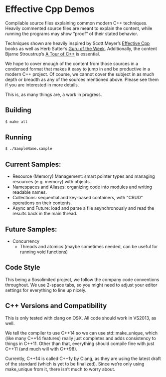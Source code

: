 
# Effective Cpp Demos

Compilable source files explaining common modern C++ techniques. Heavily commented source files are meant to explain the content, while running the programs may show “proof” of their stated behavior.

Techniques shown are heavily inspired by Scott Meyer’s [Effective Cpp](http://www.aristeia.com/books.html) books as well as Herb Sutter’s [Guru of the Week](http://herbsutter.com/gotw/). Additionally, the content Bjarne Stroustrup’s [A Tour of C++](http://www.stroustrup.com/Tour.html) is essential.

We hope to cover enough of the content from those sources in a condensed format that makes it easy to jump in and be productive in a modern C++ project. Of course, we cannot cover the subject in as much depth or breadth as any of the sources mentioned above. Please see them if you are interested in more details.

This is, as many things are, a work in progress.

## Building
```bash
$ make all
```

## Running
```bash
$ ./SampleName.sample
```

## Current Samples:
- Resource (Memory) Management: smart pointer types and managing resources (e.g. memory) with objects.
- Namespaces and Aliases: organizing code into modules and writing readable names.
- Collections: sequential and key-based containers, with "CRUD" operations on their contents.
- Async and Future: load and parse a file asynchronously and read the results back in the main thread.

## Future Samples:
- Concurrency
	- Threads and atomics (maybe sometimes needed, can be useful for running void functions)

## Code Style

This being a Sosolimited project, we follow the company code conventions throughout. We use 2-space tabs, so you might need to adjust your editor settings for everything to line up nicely.

## C++ Versions and Compatibility

This is only tested with clang on OSX. All code should work in VS2013, as well.

We tell the compiler to use C++14 so we can use std::make_unique, which (like many C++14 features) really just completes and adds consistency to things in C++11. Other than that, everything should compile fine with just C++11 (and much will with C++98).

Currently, C++14 is called C++1y by Clang, as they are using the latest draft of the standard (which is yet to be finalized). Since we’re only using make_unique from it, there isn’t much to worry about.
